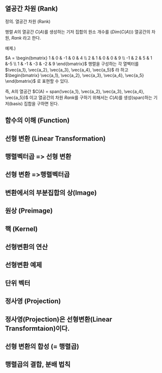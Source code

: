 ## 열공간 차원 (Rank)

정의. 열공간 차원 (Rank)

행렬 $A$의 열공간 $C(A)$를 생성하는 기저 집합의 원소 개수를 $(Dim(C(A)))$ 열공간의 차원, $Rank$ 라고 한다.

예제.)

$A = \begin{bmatrix} 1 & 0 & -1 & 0 & 4 \\ 2 & 1 & 0 & 0 & 9 \\ -1 & 2 & 5 & 1 &-5 \\ 1 & -1 & -3 & -2 & 9 \end{bmatrix}$ 행렬을 구성하는 각 열벡터를 $\vec{a_1}, \vec{a_2}, \vec{a_3}, \vec{a_4}, \vec{a_5}$ 라 하고 $\begin{bmatrix} \vec{a_1}, \vec{a_2}, \vec{a_3}, \vec{a_4}, \vec{a_5} \end{bmatrix}$ 로 표현할 수 있다.

즉, A의 열공간 $C(A) = span(\vec{a_1}, \vec{a_2}, \vec{a_3}, \vec{a_4}, \vec{a_5})$ 이고 열공간의 차원 $Rank$를 구하기 위해서는 $C(A)$를 생성(span)하는 기저(basis) 집합을 구하면 된다.

## 함수의 이해 (Function)

## 선형 변환 (Linear Transformation)

## 행렬벡터곱 => 선형 변환

## 선형 변환 =>행렬벡터곱

## 변환에서의 부분집합의 상(Image)

## 원상 (Preimage)

## 핵 (Kernel)

## 선형변환의 연산

## 선형변환 예제

## 단위 벡터

## 정사영 (Projection)

## 정사영(Projection)은 선형변환(Linear Transformtaion)이다.

## 선형 변환의 합성 (= 행렬곱)

## 행렬곱의 결합, 분배 법칙







